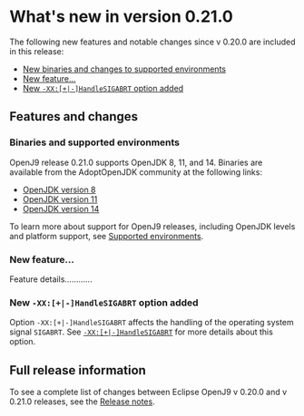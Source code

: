 <!--
* Copyright (c) 2017, 2020 IBM Corp. and others
*
* This program and the accompanying materials are made
* available under the terms of the Eclipse Public License 2.0
* which accompanies this distribution and is available at
* https://www.eclipse.org/legal/epl-2.0/ or the Apache
* License, Version 2.0 which accompanies this distribution and
* is available at https://www.apache.org/licenses/LICENSE-2.0.
*
* This Source Code may also be made available under the
* following Secondary Licenses when the conditions for such
* availability set forth in the Eclipse Public License, v. 2.0
* are satisfied: GNU General Public License, version 2 with
* the GNU Classpath Exception [1] and GNU General Public
* License, version 2 with the OpenJDK Assembly Exception [2].
*
* [1] https://www.gnu.org/software/classpath/license.html
* [2] http://openjdk.java.net/legal/assembly-exception.html
*
* SPDX-License-Identifier: EPL-2.0 OR Apache-2.0 OR GPL-2.0 WITH
* Classpath-exception-2.0 OR LicenseRef-GPL-2.0 WITH Assembly-exception
-->


# What's new in version 0.21.0

The following new features and notable changes since v 0.20.0 are included in this release:

- [New binaries and changes to supported environments](#binaries-and-supported-environments)
- [New feature...](#feature-title)
- [New `-XX:[+|-]HandleSIGABRT` option added](#new--xx-handlesigabrt-option-added)

## Features and changes

### Binaries and supported environments

OpenJ9 release 0.21.0 supports OpenJDK 8, 11, and 14. Binaries are available from the AdoptOpenJDK community at the following links:

- [OpenJDK version 8](https://adoptopenjdk.net/archive.html?variant=openjdk8&jvmVariant=openj9)
- [OpenJDK version 11](https://adoptopenjdk.net/archive.html?variant=openjdk11&jvmVariant=openj9)
- [OpenJDK version 14](https://adoptopenjdk.net/archive.html?variant=openjdk14&jvmVariant=openj9)

To learn more about support for OpenJ9 releases, including OpenJDK levels and platform support, see [Supported environments](openj9_support.md).


### New feature...

Feature details............

### New `-XX:[+|-]HandleSIGABRT` option added

Option `-XX:[+|-]HandleSIGABRT` affects the handling of the operating system signal `SIGABRT`. See [`-XX:[+|-]HandleSIGABRT`](xxhandlesigabrt.md) for more details about this option.

## Full release information

To see a complete list of changes between Eclipse OpenJ9 v 0.20.0 and v 0.21.0 releases, see the [Release notes](https://github.com/eclipse/openj9/blob/master/doc/release-notes/0.21/0.21.md).

<!-- ==== END OF TOPIC ==== version0.21.md ==== -->
